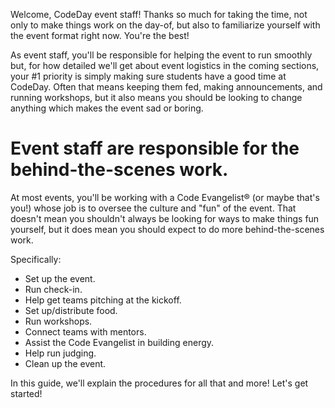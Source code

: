 Welcome, CodeDay event staff! Thanks so much for taking the time, not only to make things work on the day-of, but also to familiarize yourself with the event format right now. You're the best!

As event staff, you'll be responsible for helping the event to run smoothly but, for how detailed we'll get about event logistics in the coming sections, your \#1 priority is simply making sure students have a good time at CodeDay. Often that means keeping them fed, making announcements, and running workshops, but it also means you should be looking to change anything which makes the event sad or boring.

# Event staff are responsible for the behind-the-scenes work.

At most events, you'll be working with a Code Evangelist® \(or maybe that's you!\) whose job is to oversee the culture and "fun" of the event. That doesn't mean you shouldn't always be looking for ways to make things fun yourself, but it does mean you should expect to do more behind-the-scenes work.

Specifically:

* Set up the event.
* Run check-in.
* Help get teams pitching at the kickoff.
* Set up/distribute food.
* Run workshops.
* Connect teams with mentors.
* Assist the Code Evangelist in building energy.
* Help run judging.
* Clean up the event.

In this guide, we'll explain the procedures for all that and more! Let's get started!

